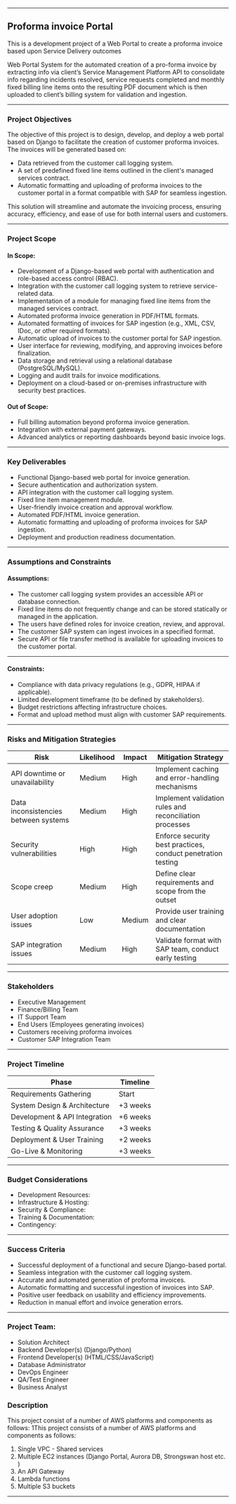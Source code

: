 

---

## Proforma invoice Portal

This is a development project of a Web Portal to create a proforma invoice based upon Service Delivery outcomes

Web Portal System for the automated creation of a pro-forma invoice by extracting info via client’s Service Management Platform API to consolidate info regarding incidents resolved, service requests completed and monthly fixed billing line items onto the resulting PDF document which is then uploaded to client’s billing system for validation and ingestion.

---

### Project Objectives

The objective of this project is to design, develop, and deploy a web portal based on Django to facilitate the creation of customer proforma invoices. The invoices will be generated based on:
* Data retrieved from the customer call logging system.
* A set of predefined fixed line items outlined in the client's managed services contract.
* Automatic formatting and uploading of proforma invoices to the customer portal in a format compatible with SAP for seamless ingestion.

This solution will streamline and automate the invoicing process, ensuring accuracy, efficiency, and ease of use for both internal users and customers.

---

### Project Scope

#### In Scope:

* Development of a Django-based web portal with authentication and role-based access control (RBAC).
* Integration with the customer call logging system to retrieve service-related data.
* Implementation of a module for managing fixed line items from the managed services contract.
* Automated proforma invoice generation in PDF/HTML formats.
* Automated formatting of invoices for SAP ingestion (e.g., XML, CSV, IDoc, or other required formats).
* Automatic upload of invoices to the customer portal for SAP ingestion.
* User interface for reviewing, modifying, and approving invoices before finalization.
* Data storage and retrieval using a relational database (PostgreSQL/MySQL).
* Logging and audit trails for invoice modifications.
* Deployment on a cloud-based or on-premises infrastructure with security best practices.

#### Out of Scope:

* Full billing automation beyond proforma invoice generation.
* Integration with external payment gateways.
* Advanced analytics or reporting dashboards beyond basic invoice logs.

---

### Key Deliverables

* Functional Django-based web portal for invoice generation.
* Secure authentication and authorization system.
* API integration with the customer call logging system.
* Fixed line item management module.
* User-friendly invoice creation and approval workflow.
* Automated PDF/HTML invoice generation.
* Automatic formatting and uploading of proforma invoices for SAP ingestion.
* Deployment and production readiness documentation.

---

### Assumptions and Constraints

#### Assumptions:

* The customer call logging system provides an accessible API or database connection.
* Fixed line items do not frequently change and can be stored statically or managed in the application.
* The users have defined roles for invoice creation, review, and approval.
* The customer SAP system can ingest invoices in a specified format.
* Secure API or file transfer method is available for uploading invoices to the customer portal.

---

#### Constraints:

* Compliance with data privacy regulations (e.g., GDPR, HIPAA if applicable).
* Limited development timeframe (to be defined by stakeholders).
* Budget restrictions affecting infrastructure choices.
* Format and upload method must align with customer SAP requirements.

---

### Risks and Mitigation Strategies

| Risk | Likelihood | Impact | Mitigation Strategy |
|------|------------|--------|---------------------|
| API downtime or unavailability | Medium | High | Implement caching and error-handling mechanisms |
| Data inconsistencies between systems | Medium | High | Implement validation rules and reconciliation processes |
| Security vulnerabilities | High | High | Enforce security best practices, conduct penetration testing |
| Scope creep | Medium | High | Define clear requirements and scope from the outset |
| User adoption issues | Low | Medium | Provide user training and clear documentation |
| SAP integration issues | Medium | High | Validate format with SAP team, conduct early testing |

---

### Stakeholders

* Executive Management
* Finance/Billing Team
* IT Support Team
* End Users (Employees generating invoices)
* Customers receiving proforma invoices
* Customer SAP Integration Team

---

### Project Timeline

| Phase | Timeline |
|-------|----------|
| Requirements Gathering | Start |
| System Design & Architecture | +3 weeks |
| Development & API Integration | +6 weeks |
| Testing & Quality Assurance | +3 weeks |
| Deployment & User Training | +2 weeks |
| Go-Live & Monitoring | +3 weeks |

---

### Budget Considerations

* Development Resources:
* Infrastructure & Hosting: 
* Security & Compliance: 
* Training & Documentation:
* Contingency: 

---

### Success Criteria

* Successful deployment of a functional and secure Django-based portal.
* Seamless integration with the customer call logging system.
* Accurate and automated generation of proforma invoices.
* Automatic formatting and successful ingestion of invoices into SAP.
* Positive user feedback on usability and efficiency improvements.
* Reduction in manual effort and invoice generation errors.

---

### Project Team:

* Solution Architect
* Backend Developer(s) (Django/Python)
* Frontend Developer(s) (HTML/CSS/JavaScript)
* Database Administrator
* DevOps Engineer
* QA/Test Engineer
* Business Analyst




### Description

This project consist of a number of AWS platforms and components as follows:
1This project consists of a number of AWS platforms and components as follows:
1. Single VPC - Shared services
2. Multiple EC2 instances (Django Portal, Aurora DB, Strongswan host etc. )
3. An API Gateway
4. Lambda functions
5. Multiple S3 buckets
   
---
